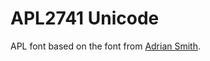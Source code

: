 # APL2741 Unicode
APL font based on the font from [Adrian Smith](https://apl385.com/fonts/index.htm).

